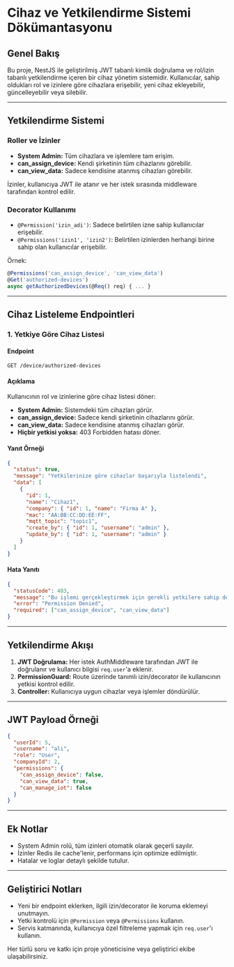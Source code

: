 # Cihaz ve Yetkilendirme Sistemi Dökümantasyonu

## Genel Bakış
Bu proje, NestJS ile geliştirilmiş JWT tabanlı kimlik doğrulama ve rol/izin tabanlı yetkilendirme içeren bir cihaz yönetim sistemidir. Kullanıcılar, sahip oldukları rol ve izinlere göre cihazlara erişebilir, yeni cihaz ekleyebilir, güncelleyebilir veya silebilir.

---

## Yetkilendirme Sistemi

### Roller ve İzinler
- **System Admin:** Tüm cihazlara ve işlemlere tam erişim.
- **can_assign_device:** Kendi şirketinin tüm cihazlarını görebilir.
- **can_view_data:** Sadece kendisine atanmış cihazları görebilir.

İzinler, kullanıcıya JWT ile atanır ve her istek sırasında middleware tarafından kontrol edilir.

### Decorator Kullanımı
- `@Permission('izin_adi')`: Sadece belirtilen izne sahip kullanıcılar erişebilir.
- `@Permissions('izin1', 'izin2')`: Belirtilen izinlerden herhangi birine sahip olan kullanıcılar erişebilir.

Örnek:
```typescript
@Permissions('can_assign_device', 'can_view_data')
@Get('authorized-devices')
async getAuthorizedDevices(@Req() req) { ... }
```

---

## Cihaz Listeleme Endpointleri

### 1. Yetkiye Göre Cihaz Listesi

#### Endpoint
```
GET /device/authorized-devices
```

#### Açıklama
Kullanıcının rol ve izinlerine göre cihaz listesi döner:
- **System Admin:** Sistemdeki tüm cihazları görür.
- **can_assign_device:** Sadece kendi şirketinin cihazlarını görür.
- **can_view_data:** Sadece kendisine atanmış cihazları görür.
- **Hiçbir yetkisi yoksa:** 403 Forbidden hatası döner.

#### Yanıt Örneği
```json
{
  "status": true,
  "message": "Yetkilerinize göre cihazlar başarıyla listelendi",
  "data": [
    {
      "id": 1,
      "name": "Cihaz1",
      "company": { "id": 1, "name": "Firma A" },
      "mac": "AA:BB:CC:DD:EE:FF",
      "mqtt_topic": "topic1",
      "create_by": { "id": 1, "username": "admin" },
      "update_by": { "id": 1, "username": "admin" }
    }
  ]
}
```

#### Hata Yanıtı
```json
{
  "statusCode": 403,
  "message": "Bu işlemi gerçekleştirmek için gerekli yetkilere sahip değilsiniz",
  "error": "Permission Denied",
  "required": ["can_assign_device", "can_view_data"]
}
```

---

## Yetkilendirme Akışı
1. **JWT Doğrulama:** Her istek AuthMiddleware tarafından JWT ile doğrulanır ve kullanıcı bilgisi `req.user`'a eklenir.
2. **PermissionGuard:** Route üzerinde tanımlı izin/decorator ile kullanıcının yetkisi kontrol edilir.
3. **Controller:** Kullanıcıya uygun cihazlar veya işlemler döndürülür.

---

## JWT Payload Örneği
```json
{
  "userId": 5,
  "username": "ali",
  "role": "User",
  "companyId": 2,
  "permissions": {
    "can_assign_device": false,
    "can_view_data": true,
    "can_manage_iot": false
  }
}
```

---

## Ek Notlar
- System Admin rolü, tüm izinleri otomatik olarak geçerli sayılır.
- İzinler Redis ile cache'lenir, performans için optimize edilmiştir.
- Hatalar ve loglar detaylı şekilde tutulur.

---

## Geliştirici Notları
- Yeni bir endpoint eklerken, ilgili izin/decorator ile koruma eklemeyi unutmayın.
- Yetki kontrolü için `@Permission` veya `@Permissions` kullanın.
- Servis katmanında, kullanıcıya özel filtreleme yapmak için `req.user`'ı kullanın.

Her türlü soru ve katkı için proje yöneticisine veya geliştirici ekibe ulaşabilirsiniz.
